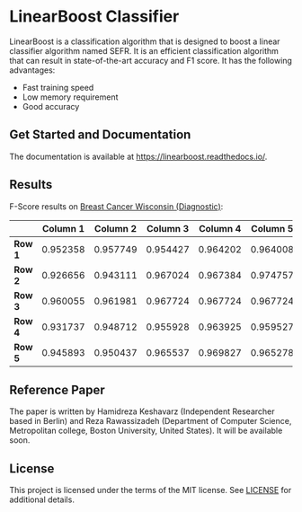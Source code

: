 
LinearBoost Classifier
=======================

LinearBoost is a classification algorithm that is designed to boost a linear classifier algorithm named SEFR. It is an efficient classification algorithm that can result in state-of-the-art accuracy and F1 score. It has the following advantages:

- Fast training speed
- Low memory requirement
- Good accuracy


Get Started and Documentation
-----------------------------

The documentation is available at https://linearboost.readthedocs.io/.

Results
-------

F-Score results on [Breast Cancer Wisconsin (Diagnostic)](https://archive.ics.uci.edu/dataset/17/breast+cancer+wisconsin+diagnostic):

|                | Column 1   | Column 2   | Column 3   | Column 4   | Column 5   | Column 6   | Column 7   | Column 8   |
|----------------|------------|------------|------------|------------|------------|------------|------------|------------|
| **Row 1**      | 0.952358   | 0.957749   | 0.954427   | 0.964202   | 0.964008   | 0.964246   | 0.964246   | 0.964246   |
| **Row 2**      | 0.926656   | 0.943111   | 0.967024   | 0.967384   | 0.974757   | 0.962691   | 0.954958   | 0.937239   |
| **Row 3**      | 0.960055   | 0.961981   | 0.967724   | 0.967724   | 0.967724   | 0.967724   | 0.967724   | 0.967724   |
| **Row 4**      | 0.931737   | 0.948712   | 0.955928   | 0.963925   | 0.959527   | 0.967475   | 0.971148   | 0.971148   |
| **Row 5**      | 0.945893   | 0.950437   | 0.965537   | 0.969827   | 0.965278   | 0.965639   | 0.971439   | 0.969537   |


Reference Paper
-----------------------------
The paper is written by Hamidreza Keshavarz (Independent Researcher based in Berlin) and Reza Rawassizadeh (Department of Computer Science, Metropolitan college, Boston University, United States). It will be available soon.

License
-------

This project is licensed under the terms of the MIT license. See [LICENSE](https://github.com/microsoft/LightGBM/blob/master/LICENSE) for additional details.
